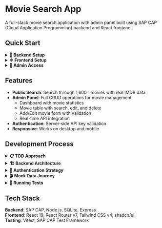 # Movie Search App

A full-stack movie search application with admin panel built using SAP CAP (Cloud Application Programming) backend and React frontend.

## Quick Start

<details>
<summary><strong>🚀 Backend Setup</strong></summary>

```bash
cd backend
npm install
npm start
```

Backend runs on: http://localhost:4004
- Public API: http://localhost:4004/api
- Admin API: http://localhost:4004/admin (requires API key)

</details>

<details>
<summary><strong>⚛️ Frontend Setup</strong></summary>

```bash
cd frontend
npm install
npm run dev
```

Frontend runs on: http://localhost:5173 (or next available port)

**Note**: Vite proxy configured for `/api` and `/admin` routes to backend

</details>

<details>
<summary><strong>🔑 Admin Access</strong></summary>

Navigate to http://localhost:5173/admin/login and use any of these API keys:
- `dev-admin-key-123`
- `test-key-456`
- `admin-key-789`

</details>

## Features

- **Public Search**: Search through 1,600+ movies with real IMDB data
- **Admin Panel**: Full CRUD operations for movie management
  - Dashboard with movie statistics
  - Movie table with search, edit, and delete
  - Add/Edit movie form with validation
  - Real-time API integration
- **Authentication**: Server-side API key validation
- **Responsive**: Works on desktop and mobile

## Development Process

<details>
<summary><strong>📋 TDD Approach</strong></summary>

Write CRUD tests for backend → Implement features → Test functionality → Next requirement

Used SAP CAP's built-in `cds.test` framework for comprehensive backend testing with 44/46 tests passing.

</details>

<details>
<summary><strong>🏗️ Backend Architecture</strong></summary>

- **SAP CAP Framework**: Enterprise-grade Node.js framework
- **OData Compatible**: RESTful APIs with SAP standards
- **SQLite Database**: In-memory for testing, file-based for production
- **Custom Auth Middleware**: API key validation with role-based access
- **Proxy Configuration**: Vite development proxy for seamless frontend-backend communication

</details>

<details>
<summary><strong>🔐 Authentication Strategy</strong></summary>

Simple server-side API keys stored in environment variables. Could be enhanced with OAuth/JWT for production, but kept minimal per requirements.

</details>

<details>
<summary><strong>🎬 Mock Data Journey</strong></summary>

Real movie data from [MovieLens Posters](https://github.com/babu-thomas/movielens-posters):

**Data Processing:**
1. Downloaded 3 source files:
   - `movie_url.csv` - IMDB URLs for each movie
   - `movie_poster.csv` - Poster image URLs  
   - `u.item.txt` - Movie metadata (title, year, genres)

2. Extracted and processed:
   - 1,640 real IMDB IDs from URLs (format: tt0114709)
   - 1,592 working poster URLs from Amazon Images
   - Movie titles, years, and genres from metadata
   - Generated UUIDs for each record

3. Created final CSV with OMDB-compatible fields:
   - Real IMDB IDs and working poster URLs
   - Movie titles and years (1995-1998 era)
   - Proper genre classification (Action, Comedy, Drama, etc.)
   - Generated plot descriptions and search terms

**Output:** `backend/db/data/sap.capire.movies-Movies.csv`

</details>

<details>
<summary><strong>🧪 Running Tests</strong></summary>

```bash
cd backend
npm test
```

Tests cover:
- Movie search functionality
- Admin CRUD operations
- API key authentication
- Data validation

</details>

## Tech Stack

**Backend**: SAP CAP, Node.js, SQLite, Express  
**Frontend**: React 19, React Router v7, Tailwind CSS v4, shadcn/ui  
**Testing**: Vitest, SAP CAP Test Framework